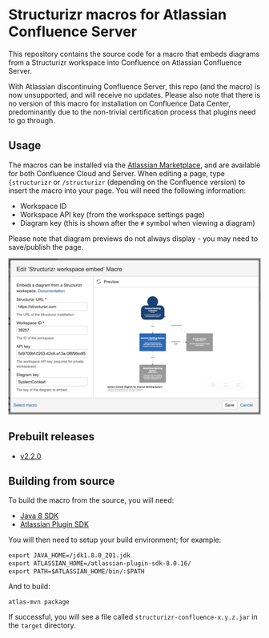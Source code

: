 # Structurizr macros for Atlassian Confluence Server

This repository contains the source code for a macro that embeds diagrams from a Structurizr workspace into Confluence on Atlassian Confluence Server.

With Atlassian discontinuing Confluence Server, this repo (and the macro) is now unsupported, and will receive no updates.
Please also note that there is no version of this macro for installation on Confluence Data Center,
predominantly due to the non-trivial certification process that plugins need to go through.

## Usage

The macros can be installed via the <a href="https://marketplace.atlassian.com/vendors/1213399">Atlassian Marketplace</a>, and are available for both Confluence Cloud and Server.
When editing a page, type <code>{structurizr</code> or <code>/structurizr</code> (depending on the Confluence version) to insert the macro into your page.
You will need the following information:

- Workspace ID
- Workspace API key (from the workspace settings page)
- Diagram key (this is shown after the `#` symbol when viewing a diagram)

Please note that diagram previews do not always display - you may need to save/publish the page.

![](docs/screenshot.png)

## Prebuilt releases

 - [v2.2.0](https://github.com/structurizr/atlassian-confluence-server/releases/tag/v2.2.0)
 
 ## Building from source
 
To build the macro from the source, you will need:
 
  - [Java 8 SDK](https://www.oracle.com/technetwork/java/javase/downloads/jdk8-downloads-2133151.html)
  - [Atlassian Plugin SDK](https://developer.atlassian.com/server/framework/atlassian-sdk/downloads/)
  
You will then need to setup your build environment; for example:
  
```
export JAVA_HOME=/jdk1.8.0_201.jdk
export ATLASSIAN_HOME=/atlassian-plugin-sdk-8.0.16/
export PATH=$ATLASSIAN_HOME/bin/:$PATH
```

And to build:

```
atlas-mvn package
```

If successful, you will see a file called ```structurizr-confluence-x.y.z.jar``` in the ```target``` directory.